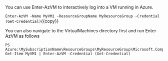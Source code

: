 You can use Enter-AzVM to interactively log into a VM running in Azure.

`Enter-AzVM -Name MyVM1 -ResourceGroupName MyResourceGroup -Credential (Get-Credential)`{{copy}}

You can also navigate to the VirtualMachines directory first and run Enter-AzVM as follows

```
PS Azure:\MySubscriptionName\ResourceGroups\MyResourceGroup\Microsoft.Compute\virtualMachines> Get-Item MyVM1 | Enter-AzVM -Credential (Get-Credential)
```
